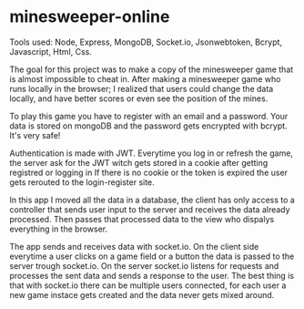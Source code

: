 # minesweeper-online

Tools used:   Node,   Express,   MongoDB,   Socket.io,    Jsonwebtoken,    Bcrypt,    Javascript,    Html,    Css.

The goal for this project was to make a copy of the minesweeper game that is almost impossible to cheat in.
After making a minesweeper game who runs locally in the browser; I realized that users could change the data locally, and have better scores or even see the position of the mines.

To play this game you have to register with an email and a password.
Your data is stored on mongoDB and the password gets encrypted with bcrypt.
It's very safe!

Authentication is made with JWT.
Everytime you log in or refresh the game, the server ask for the JWT witch gets stored in a cookie after getting registred or logging in
If there is no cookie or the token is expired the user gets rerouted to the login-register site.

In this app I moved all the data in a database, the client has only access to a controller that sends user input to the server and receives the data already processed.
Then passes that processed data to the view who dispalys everything in the browser.

The app sends and receives data with socket.io.
On the client side everytime a user clicks on a game field or a button the data is passed to the server trough socket.io.
On the server socket.io listens for requests and processes the sent data and sends a response to the user.
The best thing is that with socket.io there can be multiple users connected, for each user a new game instace gets created and the data never gets mixed around.
